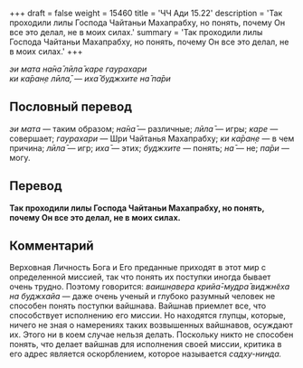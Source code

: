 +++
draft = false
weight = 15460
title = 'ЧЧ Ади 15.22'
description = 'Так проходили лилы Господа Чайтаньи Махапрабху, но понять, почему Он все это делал, не в моих силах.'
summary = 'Так проходили лилы Господа Чайтаньи Махапрабху, но понять, почему Он все это делал, не в моих силах.'
+++

_эи мата на̄на̄ лӣла̄ каре гаурахари  
ки ка̄ран̣е лӣла̄, — иха̄ буджхите на̄ па̄ри_

## Пословный перевод

_эи_ _мата_ — таким образом; _на̄на̄_ — различные; _лӣла̄_ — игры; _каре_ — совершает; _гаурахари_ — Шри Чайтанья Махапрабху; _ки_ _ка̄ран̣е_ — в чем причина; _лӣла̄_ — игр; _иха̄_ — этих; _буджхите_ — понять; _на̄_ — не; _па̄ри_ — могу.

## Перевод

**Так проходили лилы Господа Чайтаньи Махапрабху, но понять, почему Он все это делал, не в моих силах.**

## Комментарий

Верховная Личность Бога и Его преданные приходят в этот мир с определенной миссией, так что понять их поступки иногда бывает очень трудно. Поэтому говорится: _ваишн̣авера крийа̄-мудра̄ виджн̃еха на буджхайа_ — даже очень ученый и глубоко разумный человек не способен понять поступки вайшнава. Вайшнав приемлет все, что способствует исполнению его миссии. Но находятся глупцы, которые, ничего не зная о намерениях таких возвышенных вайшнавов, осуждают их. Этого ни в коем случае нельзя делать. Поскольку никто не способен понять, что делает вайшнав для исполнения своей миссии, критика в его адрес является оскорблением, которое называется _садху-нинда._
